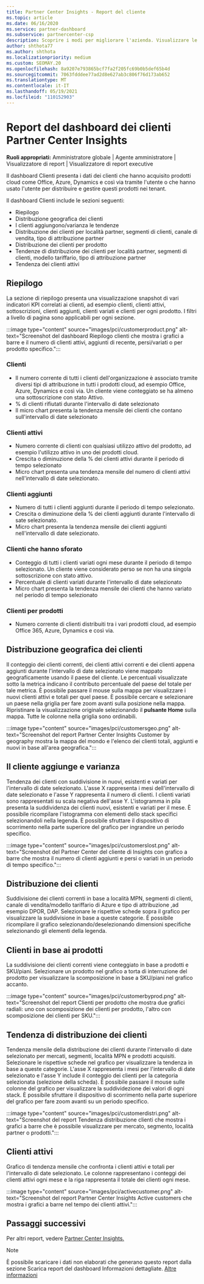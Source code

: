 ```yaml
---
title: Partner Center Insights - Report del cliente
ms.topic: article
ms.date: 06/16/2020
ms.service: partner-dashboard
ms.subservice: partnercenter-csp
description: Scoprire i modi per migliorare l'azienda. Visualizzare le tendenze dei clienti specifiche in base all'area geografica, al prodotto e ad altri attributi.
author: shthota77
ms.author: shthota
ms.localizationpriority: medium
ms.custom: SEOMAY.20
ms.openlocfilehash: 8a9207e793865bcf7fa2f205fc69b0b5def65b4d
ms.sourcegitcommit: 7063fdddee77ad2d8e627ab3c806f76d173ab652
ms.translationtype: MT
ms.contentlocale: it-IT
ms.lasthandoff: 05/19/2021
ms.locfileid: "110152903"
---
```

# <a name="customers-dashboard-reports-from-partner-center-insights"></a>Report del dashboard dei clienti Partner Center Insights

**Ruoli appropriati:** Amministratore globale | Agente amministratore | Visualizzatore di report | Visualizzatore di report executive

Il dashboard Clienti presenta i dati dei clienti che hanno acquisito prodotti cloud come Office, Azure, Dynamics e così via tramite l'utente o che hanno usato l'utente per distribuire e gestire questi prodotti nei tenant. 
 
Il dashboard Clienti include le sezioni seguenti: 

- Riepilogo  
- Distribuzione geografica dei clienti 
- I clienti aggiungono/varianza le tendenze 
- Distribuzione dei clienti per località partner, segmenti di clienti, canale di vendita, tipo di attribuzione partner 
- Distribuzione dei clienti per prodotto 
- Tendenze di distribuzione dei clienti per località partner, segmenti di clienti, modello tariffario, tipo di attribuzione partner 
- Tendenza dei clienti attivi 

## <a name="summary"></a>Riepilogo

La sezione di riepilogo presenta una visualizzazione snapshot di vari indicatori KPI correlati ai clienti, ad esempio clienti, clienti attivi, sottoscrizioni, clienti aggiunti, clienti variati e clienti per ogni prodotto. I filtri a livello di pagina sono applicabili per ogni sezione.

:::image type="content" source="images/pci/customerproduct.png" alt-text="Screenshot del dashboard Riepilogo clienti che mostra i grafici a barre e il numero di clienti attivi, aggiunti di recente, persi/variati o per prodotto specifico.":::

### <a name="customers"></a>Clienti

- Il numero corrente di tutti i clienti dell'organizzazione è associato tramite diversi tipi di attribuzione in tutti i prodotti cloud, ad esempio Office, Azure, Dynamics e così via. Un cliente viene conteggiato se ha almeno una sottoscrizione con stato Attivo.  
- % di clienti rifiutati durante l'intervallo di date selezionato 
- Il micro chart presenta la tendenza mensile dei clienti che contano sull'intervallo di date selezionato

### <a name="active-customers"></a>Clienti attivi

- Numero corrente di clienti con qualsiasi utilizzo attivo del prodotto, ad esempio l'utilizzo attivo in uno dei prodotti cloud.
- Crescita o diminuzione della % dei clienti attivi durante il periodo di tempo selezionato
- Micro chart presenta una tendenza mensile del numero di clienti attivi nell'intervallo di date selezionato.

### <a name="customers-added"></a>Clienti aggiunti

- Numero di tutti i clienti aggiunti durante il periodo di tempo selezionato.
- Crescita o diminuzione della % dei clienti aggiunti durante l'intervallo di sate selezionato.
- Micro chart presenta la tendenza mensile dei clienti aggiunti nell'intervallo di date selezionato.

### <a name="customers-churned"></a>Clienti che hanno sforato
- Conteggio di tutti i clienti variati ogni mese durante il periodo di tempo selezionato. Un cliente viene considerato perso se non ha una singola sottoscrizione con stato attivo. 
- Percentuale di clienti variati durante l'intervallo di date selezionato 
- Micro chart presenta la tendenza mensile dei clienti che hanno variato nel periodo di tempo selezionato 
 
### <a name="customers-by-products"></a>Clienti per prodotti

- Numero corrente di clienti distribuiti tra i vari prodotti cloud, ad esempio Office 365, Azure, Dynamics e così via.  

## <a name="geographical-spread-of-your-customers"></a>Distribuzione geografica dei clienti

Il conteggio dei clienti correnti, dei clienti attivi correnti e dei clienti appena aggiunti durante l'intervallo di date selezionato viene mappato geograficamente usando il paese del cliente. Le percentuali visualizzate sotto la metrica indicano il contributo percentuale del paese del totale per tale metrica. È possibile passare il mouse sulla mappa per visualizzare i nuovi clienti attivi e totali per quel paese. È possibile cercare e selezionare un paese nella griglia per fare zoom avanti sulla posizione nella mappa. Ripristinare la visualizzazione originale selezionando il **pulsante Home** sulla mappa. Tutte le colonne nella griglia sono ordinabili.  

:::image type="content" source="images/pci/customersgeo.png" alt-text="Screenshot del report Partner Center Insights Customer by geography mostra la mappa del mondo e l'elenco dei clienti totali, aggiunti e nuovi in base all'area geografica.":::

## <a name="customer-adds-and-churns"></a>Il cliente aggiunge e varianza

Tendenza dei clienti con suddivisione in nuovi, esistenti e variati per l'intervallo di date selezionato. L'asse X rappresenta i mesi dell'intervallo di date selezionato e l'asse Y rappresenta il numero di clienti. I clienti variati sono rappresentati su scala negativa dell'asse Y. L'istogramma in pila presenta la suddividenza dei clienti nuovi, esistenti e variati per il mese. È possibile ricompilare l'istogramma con elementi dello stack specifici selezionandoli nella legenda. È possibile sfruttare il dispositivo di scorrimento nella parte superiore del grafico per ingrandire un periodo specifico. 

:::image type="content" source="images/pci/customerslost.png" alt-text="Screenshot del Partner Center del cliente di Insights con grafico a barre che mostra il numero di clienti aggiunti e persi o variati in un periodo di tempo specifico.":::

## <a name="customer-distribution"></a>Distribuzione dei clienti

Suddivisione dei clienti correnti in base a località MPN, segmenti di clienti, canale di vendita/modello tariffario di Azure e tipo di attribuzione ,ad esempio DPOR, DAP. Selezionare le rispettive schede sopra il grafico per visualizzare la suddivisione in base a queste categorie. È possibile ricompilare il grafico selezionando/deselezionando dimensioni specifiche selezionando gli elementi della legenda. 

## <a name="customers-by-products"></a>Clienti in base ai prodotti

La suddivisione dei clienti correnti viene conteggiato in base a prodotti e SKU/piani. Selezionare un prodotto nel grafico a torta di interruzione del prodotto per visualizzare la scomposizione in base a SKU/piani nel grafico accanto.

:::image type="content" source="images/pci/customerbyprod.png" alt-text="Screenshot del report Clienti per prodotto che mostra due grafici radiali: uno con scomposizione dei clienti per prodotto, l'altro con scomposizione dei clienti per SKU.":::

## <a name="customer-distribution-trend"></a>Tendenza di distribuzione dei clienti 

Tendenza mensile della distribuzione dei clienti durante l'intervallo di date selezionato per mercati, segmenti, località MPN e prodotti acquisiti. Selezionare le rispettive schede nel grafico per visualizzare la tendenza in base a queste categorie. L'asse X rappresenta i mesi per l'intervallo di date selezionato e l'asse Y include il conteggio dei clienti per la categoria selezionata (selezione della scheda). È possibile passare il mouse sulle colonne del grafico per visualizzare la suddividezione dei valori di ogni stack. È possibile sfruttare il dispositivo di scorrimento nella parte superiore del grafico per fare zoom avanti su un periodo specifico.   

:::image type="content" source="images/pci/customerdistri.png" alt-text="Screenshot del report Tendenza distribuzione clienti che mostra i grafici a barre che è possibile visualizzare per mercato, segmento, località partner o prodotti.":::

## <a name="active-customers"></a>Clienti attivi

Grafico di tendenza mensile che confronta i clienti attivi e totali per l'intervallo di date selezionato. Le colonne rappresentano i conteggi dei clienti attivi ogni mese e la riga rappresenta il totale dei clienti ogni mese. 

:::image type="content" source="images/pci/activecustomer.png" alt-text="Screenshot del report Partner Center Insights Active customers che mostra i grafici a barre nel tempo dei clienti attivi.":::

## <a name="next-steps"></a>Passaggi successivi

Per altri report, vedere [Partner Center Insights.](partner-center-insights.md)

>[!NOTE]
> È possibile scaricare i dati non elaborati che generano questo report dalla sezione Scarica report del dashboard Informazioni dettagliate. [Altre informazioni](pci-download-reports.md) 
